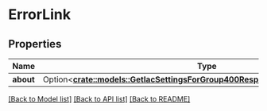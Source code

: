 # ErrorLink

## Properties

Name | Type | Description | Notes
------------ | ------------- | ------------- | -------------
**about** | Option<[**crate::models::GetIacSettingsForGroup400ResponseErrorsInnerLinksAbout**](getIacSettingsForGroup_400_response_errors_inner_links_about.md)> |  | [optional]

[[Back to Model list]](../README.md#documentation-for-models) [[Back to API list]](../README.md#documentation-for-api-endpoints) [[Back to README]](../README.md)


